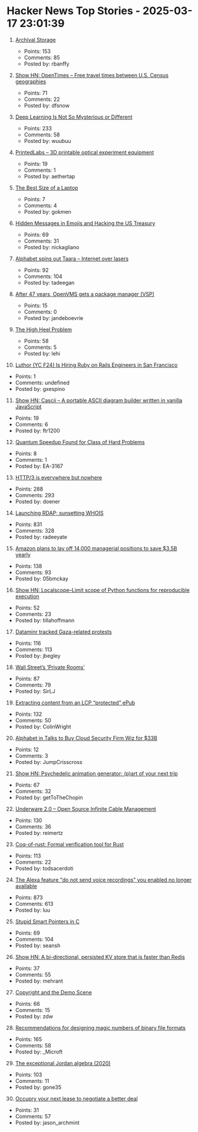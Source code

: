 # Hacker News Top Stories - 2025-03-17 23:01:39

1. [Archival Storage](https://blog.dshr.org/2025/03/archival-storage.html)
   - Points: 153
   - Comments: 85
   - Posted by: rbanffy

2. [Show HN: OpenTimes – Free travel times between U.S. Census geographies](https://opentimes.org)
   - Points: 71
   - Comments: 22
   - Posted by: dfsnow

3. [Deep Learning Is Not So Mysterious or Different](https://arxiv.org/abs/2503.02113)
   - Points: 233
   - Comments: 58
   - Posted by: wuubuu

4. [PrintedLabs – 3D printable optical experiment equipment](https://printedlabs.uni-bayreuth.de/en)
   - Points: 19
   - Comments: 1
   - Posted by: aethertap

5. [The Best Size of a Laptop](https://gokmengorgen.net/2025/03/17/the-best-size-of-a-laptop/)
   - Points: 7
   - Comments: 4
   - Posted by: gokmen

6. [Hidden Messages in Emojis and Hacking the US Treasury](https://slamdunksoftware.substack.com/p/hidden-messages-in-emojis-and-hacking)
   - Points: 69
   - Comments: 31
   - Posted by: nickagliano

7. [Alphabet spins out Taara – Internet over lasers](https://x.company/blog/posts/taara-graduation/)
   - Points: 92
   - Comments: 104
   - Posted by: tadeegan

8. [After 47 years, OpenVMS gets a package manager (VSP)](https://raymii.org/s/blog/After_47_years_OpenVMS_gets_a_package_manager_VSP.html)
   - Points: 15
   - Comments: 0
   - Posted by: jandeboevrie

9. [The High Heel Problem](https://simonschreibt.de/gat/the-high-heel-problem/)
   - Points: 58
   - Comments: 5
   - Posted by: lehi

10. [Luthor (YC F24) Is Hiring Ruby on Rails Engineers in San Francisco](https://www.ycombinator.com/companies/luthor/jobs/HKrdhp0-staff-senior-software-engineer-backend-fullstack)
   - Points: 1
   - Comments: undefined
   - Posted by: gxespino

11. [Show HN: Cascii – A portable ASCII diagram builder written in vanilla JavaScript](https://github.com/casparwylie/cascii-core)
   - Points: 19
   - Comments: 6
   - Posted by: ftr1200

12. [Quantum Speedup Found for Class of Hard Problems](https://www.quantamagazine.org/quantum-speedup-found-for-huge-class-of-hard-problems-20250317/)
   - Points: 8
   - Comments: 1
   - Posted by: EA-3167

13. [HTTP/3 is everywhere but nowhere](https://httptoolkit.com/blog/http3-quic-open-source-support-nowhere/)
   - Points: 288
   - Comments: 293
   - Posted by: doener

14. [Launching RDAP; sunsetting WHOIS](https://www.icann.org/en/announcements/details/icann-update-launching-rdap-sunsetting-whois-27-01-2025-en)
   - Points: 831
   - Comments: 328
   - Posted by: radeeyate

15. [Amazon plans to lay off 14,000 managerial positions to save $3.5B yearly](https://techstartups.com/2025/03/17/amazon-to-lay-off-14000-managerial-positions-to-save-3-5-billion-annually/)
   - Points: 138
   - Comments: 93
   - Posted by: 05bmckay

16. [Show HN: Localscope–Limit scope of Python functions for reproducible execution](https://localscope.readthedocs.io/en/latest/)
   - Points: 52
   - Comments: 23
   - Posted by: tillahoffmann

17. [Dataminr tracked Gaza-related protests](https://theintercept.com/2025/03/17/lapd-surveillance-gaza-palestine-protests-dataminr/)
   - Points: 116
   - Comments: 113
   - Posted by: jbegley

18. [Wall Street’s ‘Private Rooms’](https://www.bloomberg.com/news/features/2025-03-16/wall-street-s-dark-pools-grow-murkier-with-private-rooms)
   - Points: 87
   - Comments: 79
   - Posted by: SirLJ

19. [Extracting content from an LCP “protected” ePub](https://shkspr.mobi/blog/2025/03/towards-extracting-content-from-an-lcp-protected-epub/)
   - Points: 132
   - Comments: 50
   - Posted by: ColinWright

20. [Alphabet in Talks to Buy Cloud Security Firm Wiz for $33B](https://www.bloomberg.com/news/articles/2025-03-17/alphabet-in-talks-to-buy-cloud-security-firm-wiz-for-33-billion)
   - Points: 12
   - Comments: 3
   - Posted by: JumpCrisscross

21. [Show HN: Psychedelic animation generator; (p)art of your next trip](https://collidingscopes.github.io/liquid-shape-distortions/)
   - Points: 67
   - Comments: 32
   - Posted by: getToTheChopin

22. [Underware 2.0 – Open Source Infinite Cable Management](https://makerworld.com/en/models/783010-underware-2-0-infinite-cable-management)
   - Points: 130
   - Comments: 36
   - Posted by: reimertz

23. [Coq-of-rust: Formal verification tool for Rust](https://github.com/formal-land/coq-of-rust)
   - Points: 113
   - Comments: 22
   - Posted by: todsacerdoti

24. [The Alexa feature "do not send voice recordings" you enabled no longer available](https://discuss.systems/@dev/114161826926246661)
   - Points: 873
   - Comments: 613
   - Posted by: luu

25. [Stupid Smart Pointers in C](http://blog.kevinalbs.com/stupid_smart_pointers)
   - Points: 69
   - Comments: 104
   - Posted by: seansh

26. [Show HN: A bi-directional, persisted KV store that is faster than Redis](https://hpkv.io)
   - Points: 37
   - Comments: 55
   - Posted by: mehrant

27. [Copyright and the Demo Scene](https://www.datagubbe.se/scenecop/)
   - Points: 66
   - Comments: 15
   - Posted by: zdw

28. [Recommendations for designing magic numbers of binary file formats](https://hackers.town/@zwol/114155595855705796)
   - Points: 165
   - Comments: 58
   - Posted by: _Microft

29. [The exceptional Jordan algebra (2020)](https://cp4space.hatsya.com/2020/10/28/the-exceptional-jordan-algebra/)
   - Points: 103
   - Comments: 11
   - Posted by: gone35

30. [Occupry your next lease to negotiate a better deal](https://occupry.com)
   - Points: 31
   - Comments: 57
   - Posted by: jason_archmint

